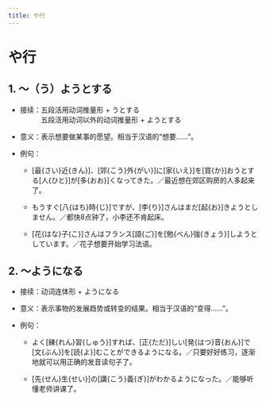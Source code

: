 ```yaml
---
title: や行
---
```


# や行

## 1. ～（う）ようとする

- 接续：五段活用动词推量形 + うとする
<br/>&emsp;&emsp;&emsp;五段活用动词以外的动词推量形 + ようとする

- 意义：表示想要做某事的愿望。相当于汉语的“想要……”。

- 例句：

    - [最{さい}近{きん}]、[郊{こう}外{がい}]に[家{いえ}]を[買{か}]おうとする[人{ひと}]が[多{おお}]くなってきた。／最近想在郊区购房的人多起来了。

    - もうすぐ[八{はち}時{じ}]ですが、[李{り}]さんはまだ[起{お}]きようとしません。／都快8点钟了，小李还不肯起床。

    - [花{はな}子{こ}]さんはフランス[語{ご}]を[勉{べん}強{きょう}]しようとしています。／花子想要开始学习法语。

## 2. ～ようになる

- 接续：动词连体形 + ようになる

- 意义：表示事物的发展趋势或转变的结果。相当于汉语的“变得……”。

- 例句：

    - よく[練{れん}習{しゅう}]すれば、[正{ただ}]しい[発{はつ}音{おん}]で[文{ぶん}]を[読{よ}]むことができるようになる。／只要好好练习，逐渐地就可以用正确的发音读句子了。

    - [先{せん}生{せい}]の[講{こう}義{ぎ}]がわかるようになった。／能够听懂老师讲课了。